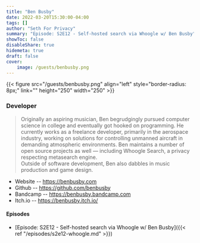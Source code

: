 ```yaml
---
title: "Ben Busby"
date: 2022-03-20T15:30:00-04:00
tags: []
author: "Seth For Privacy"
summary: "Episode: S2E12 - Self-hosted search via Whoogle w/ Ben Busby"
showToc: false
disableShare: true
hidemeta: true
draft: false
cover:
    image: /guests/benbusby.png
---
```


{{< figure src="/guests/benbusby.png" align="left" style="border-radius: 8px;" link="" height="250" width="250" >}}

### Developer

> Originally an aspiring musician, Ben begrudgingly pursued computer science in college and eventually got hooked on programming. He currently works as a freelance developer, primarily in the aerospace industry, working on solutions for controlling unmanned aircraft in demanding atmospheric environments. Ben maintains a number of open source projects as well — including Whoogle Search, a privacy respecting metasearch engine.  
> Outside of software development, Ben also dabbles in music production and game design.

- Website -- https://benbusby.com
- Github -- https://github.com/benbusby 
- Bandcamp -- https://benbusby.bandcamp.com 
- Itch.io -- https://benbusby.itch.io/

#### Episodes

- [Episode: S2E12 - Self-hosted search via Whoogle w/ Ben Busby]({{< ref "/episodes/s2e12-whoogle.md" >}})
